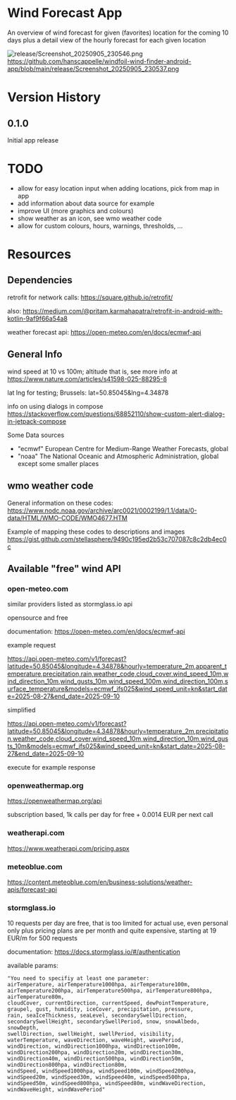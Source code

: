# Wind Forecast App

An overview of wind forecast for given (favorites) location for the coming 10 days
plus a detail view of the hourly forecast for each given location

![release/Screenshot_20250905_230546.png](attachment:release/Screenshot_20250905_230546.png)
https://github.com/hanscappelle/windfoil-wind-finder-android-app/blob/main/release/Screenshot_20250905_230537.png

# Version History

## 0.1.0

Initial app release

# TODO

- allow for easy location input when adding locations, pick from map in app
- add information about data source for example
- improve UI (more graphics and colours)
- show weather as an icon, see wmo weather code
- allow for custom colours, hours, warnings, thresholds, ...

# Resources

## Dependencies

retrofit for network calls: https://square.github.io/retrofit/

also: https://medium.com/@pritam.karmahapatra/retrofit-in-android-with-kotlin-9af9f66a54a8

weather forecast api: https://open-meteo.com/en/docs/ecmwf-api

## General Info

wind speed at 10 vs 100m; altitude that is, see more info at https://www.nature.com/articles/s41598-025-88295-8

lat lng for testing; Brussels: lat=50.85045&lng=4.34878

info on using dialogs in compose https://stackoverflow.com/questions/68852110/show-custom-alert-dialog-in-jetpack-compose

Some Data sources
- "ecmwf" European Centre for Medium-Range Weather Forecasts, global
- "noaa" The National Oceanic and Atmospheric Administration, global except some smaller places

## wmo weather code

General information on these codes: https://www.nodc.noaa.gov/archive/arc0021/0002199/1.1/data/0-data/HTML/WMO-CODE/WMO4677.HTM

Example of mapping these codes to descriptions and images
https://gist.github.com/stellasphere/9490c195ed2b53c707087c8c2db4ec0c

## Available "free" wind API

### open-meteo.com

similar providers listed as stormglass.io api

opensource and free

documentation: https://open-meteo.com/en/docs/ecmwf-api

example request

https://api.open-meteo.com/v1/forecast?latitude=50.85045&longitude=4.34878&hourly=temperature_2m,apparent_temperature,precipitation,rain,weather_code,cloud_cover,wind_speed_10m,wind_direction_10m,wind_gusts_10m,wind_speed_100m,wind_direction_100m,surface_temperature&models=ecmwf_ifs025&wind_speed_unit=kn&start_date=2025-08-27&end_date=2025-09-10

simplified

https://api.open-meteo.com/v1/forecast?latitude=50.85045&longitude=4.34878&hourly=temperature_2m,precipitation,weather_code,cloud_cover,wind_speed_10m,wind_direction_10m,wind_gusts_10m&models=ecmwf_ifs025&wind_speed_unit=kn&start_date=2025-08-27&end_date=2025-09-10

execute for example response

### openweathermap.org

https://openweathermap.org/api

subscription based, 1k calls per day for free + 0.0014 EUR per next call

### weatherapi.com

https://www.weatherapi.com/pricing.aspx

### meteoblue.com

https://content.meteoblue.com/en/business-solutions/weather-apis/forecast-api

### stormglass.io

10 requests per day are free, that is too limited for actual use, even personal only
plus pricing plans are per month and quite expensive, starting at 19 EUR/m for 500 requests

documentation: https://docs.stormglass.io/#/authentication

available params: 

```
"You need to specifiy at least one parameter: 
airTemperature, airTemperature1000hpa, airTemperature100m, airTemperature200hpa, airTemperature500hpa, airTemperature800hpa, airTemperature80m, 
cloudCover, currentDirection, currentSpeed, dewPointTemperature, graupel, gust, humidity, iceCover, precipitation, pressure, 
rain, seaIceThickness, seaLevel, secondarySwellDirection, secondarySwellHeight, secondarySwellPeriod, snow, snowAlbedo, snowDepth, 
swellDirection, swellHeight, swellPeriod, visibility, 
waterTemperature, waveDirection, waveHeight, wavePeriod, 
windDirection, windDirection1000hpa, windDirection100m, windDirection200hpa, windDirection20m, windDirection30m, windDirection40m, windDirection500hpa, windDirection50m, windDirection800hpa, windDirection80m, 
windSpeed, windSpeed1000hpa, windSpeed100m, windSpeed200hpa, windSpeed20m, windSpeed30m, windSpeed40m, windSpeed500hpa, windSpeed50m, windSpeed800hpa, windSpeed80m, windWaveDirection, windWaveHeight, windWavePeriod"
```
